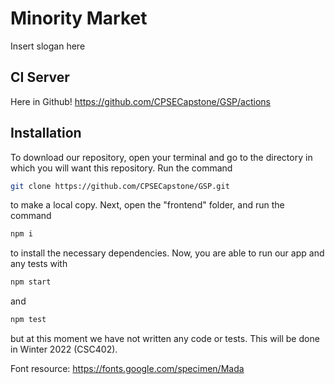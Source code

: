 # Minority Market

Insert slogan here

## CI Server

Here in Github! https://github.com/CPSECapstone/GSP/actions

## Installation

To download our repository, open your terminal and go to the directory in which you will want this repository. Run the command

```bash
git clone https://github.com/CPSECapstone/GSP.git
```

to make a local copy. Next, open the "frontend" folder, and run the command

```bash
npm i
```

to install the necessary dependencies. Now, you are able to run our app and any tests with

```bash
npm start
```

and

```bash
npm test
```

but at this moment we have not written any code or tests. This will be done in Winter 2022 (CSC402).

Font resource:
https://fonts.google.com/specimen/Mada
